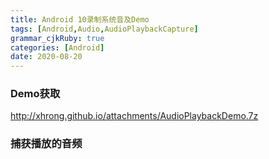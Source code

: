 ```yaml
---
title: Android 10录制系统音及Demo
tags: [Android,Audio,AudioPlaybackCapture]
grammar_cjkRuby: true
categories: [Android]
date: 2020-08-20
---
```


### Demo获取

http://xhrong.github.io/attachments/AudioPlaybackDemo.7z

### 捕获播放的音频


